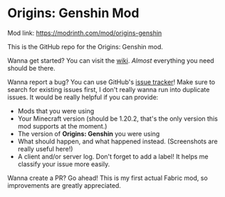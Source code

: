 # Origins: Genshin Mod

Mod link: https://modrinth.com/mod/origins-genshin

This is the GitHub repo for the Origins: Genshin mod.

Wanna get started? You can visit the [wiki](https://origins-genshin.readthedocs.io/en/latest/). *Almost* everything you need should be there.

Wanna report a bug? You can use GitHub's [issue tracker](https://github.com/xrickastley/origins-genshin/issues)! Make sure to search for existing issues first, I don't really wanna run into duplicate issues.
It would be really helpful if you can provide:
- Mods that you were using
- Your Minecraft version (should be 1.20.2, that's the only version this mod supports at the moment.)
- The version of **Origins: Genshin** you were using
- What should happen, and what happened instead. (Screenshots are really useful here!)
- A client and/or server log.
Don't forget to add a label! It helps me classify your issue more easily.

Wanna create a PR? Go ahead! This is my first actual Fabric mod, so improvements are greatly appreciated.